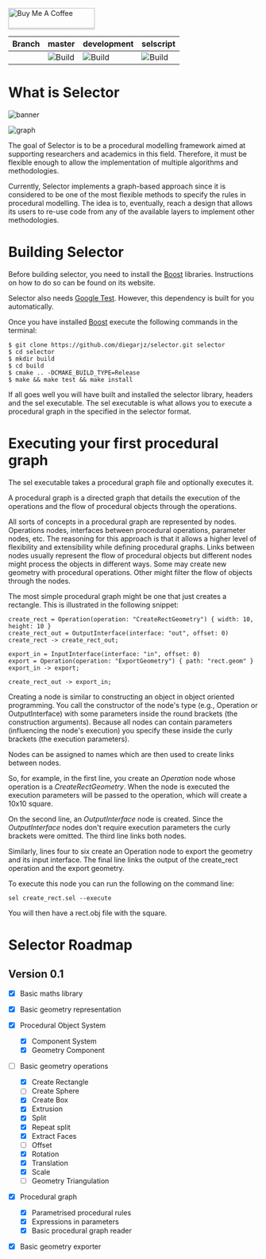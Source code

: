 <a href="https://www.buymeacoffee.com/diegoarjz" target="_blank"><img src="https://www.buymeacoffee.com/assets/img/custom_images/orange_img.png" alt="Buy Me A Coffee" style="height: 41px !important;width: 174px !important;box-shadow: 0px 3px 2px 0px rgba(190, 190, 190, 0.5) !important;-webkit-box-shadow: 0px 3px 2px 0px rgba(190, 190, 190, 0.5) !important;" ></a>

| Branch | master| development | selscript |
|--------|-------|-------------|-----------|
| | ![Build](https://github.com/diegoarjz/selector/workflows/Build/badge.svg?branch=master) | ![Build](https://github.com/diegoarjz/selector/workflows/Build/badge.svg?branch=development) | ![Build](https://github.com/diegoarjz/selector/workflows/Build/badge.svg?branch=selscript) |

# What is Selector

![banner](https://user-images.githubusercontent.com/6498824/68999381-481b2f80-08b7-11ea-8259-05bbc2b0a454.png)

![graph](https://user-images.githubusercontent.com/6498824/68999389-5bc69600-08b7-11ea-93f0-c16b6dabc04a.png)


The goal of Selector is to be a procedural modelling framework aimed at
supporting researchers and academics in this field. Therefore, it must be
flexible enough to allow the implementation of multiple algorithms and
methodologies.

Currently, Selector implements a graph-based approach since it is considered to
be one of the most flexible methods to specify the rules in procedural
modelling. The idea is to, eventually, reach a design that allows its users to
re-use code from any of the available layers to implement other methodologies.

# Building Selector

Before building selector, you need to install the
[Boost](https://www.boost.org) libraries. Instructions on how to do so can be
found on its website.

Selector also needs [Google Test](https://github.com/google/googletest).
However, this dependency is built for you automatically.

Once you have installed [Boost](https://www.boost.org) execute the following
commands in the terminal:

```
$ git clone https://github.com/diegarjz/selector.git selector
$ cd selector
$ mkdir build
$ cd build
$ cmake .. -DCMAKE_BUILD_TYPE=Release
$ make && make test && make install
```

If all goes well you will have built and installed the selector library,
headers and the sel executable. The sel executable is what
allows you to execute a procedural graph in the specified in the selector
format.

# Executing your first procedural graph

The sel executable takes a procedural graph file and optionally executes it.

A procedural graph is a directed graph that details the execution of the
operations and the flow of procedural objects through the operations.

All sorts of concepts in a procedural graph are represented by nodes.
Operations nodes, interfaces between procedural operations, parameter nodes, etc. The reasoning
for this approach is that it allows a higher level of flexibility and
extensibility while defining procedural graphs. Links between nodes usually
represent the flow of procedural objects but different nodes might process the
objects in different ways. Some may create new geometry with procedural
operations. Other might filter the flow of objects through the nodes.

The most simple procedural graph might be one that just creates a rectangle.
This is illustrated in the following snippet:

```
create_rect = Operation(operation: "CreateRectGeometry") { width: 10, height: 10 }
create_rect_out = OutputInterface(interface: "out", offset: 0)
create_rect -> create_rect_out;

export_in = InputInterface(interface: "in", offset: 0)
export = Operation(operation: "ExportGeometry") { path: "rect.geom" }
export_in -> export;

create_rect_out -> export_in;
```

Creating a node is similar to constructing an object in object oriented
programming. You call the constructor of the node's type (e.g., Operation or
OutputInterface) with some parameters inside the round brackets (the
construction arguments). Because all nodes can contain parameters (influencing
the node's execution) you specify these inside the curly brackets (the
execution parameters).

Nodes can be assigned to names which are then used to create links between
nodes.

So, for example, in the first line, you create an _Operation_ node whose
operation is a _CreateRectGeometry_. When the node is executed the execution
parameters will be passed to the operation, which will create a 10x10 square.

On the second line, an _OutputInterface_ node is created. Since the
_OutputInterface_ nodes don't require execution parameters the curly brackets
were omitted. The third line links both nodes.

Similarly, lines four to six create an Operation node to export the geometry
and its input interface. The final line links the output of the create_rect
operation and the export geometry.

To execute this node you can run the following on the command line:

```
sel create_rect.sel --execute
```

You will then have a rect.obj file with the square.

# Selector Roadmap

## Version 0.1

- [x] Basic maths library
- [x] Basic geometry representation
- [x] Procedural Object System
    - [x] Component System
    - [x] Geometry Component
- [ ] Basic geometry operations
    - [x] Create Rectangle
    - [ ] Create Sphere
    - [x] Create Box
    - [x] Extrusion
    - [x] Split
    - [x] Repeat split
    - [x] Extract Faces
    - [ ] Offset
    - [x] Rotation
    - [x] Translation
    - [x] Scale
    - [ ] Geometry Triangulation
- [x] Procedural graph
    - [x] Parametrised procedural rules
    - [x] Expressions in parameters
    - [x] Basic procedural graph reader
- [x] Basic geometry exporter

